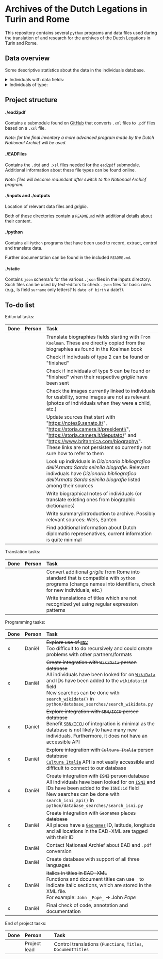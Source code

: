 # Archives of the Dutch Legations in Turin and Rome

This repository contains several `python` programs and data files used during the translation of and research for the archives of the Dutch Legations in Turin and Rome.

## Data overview

Some descriptive statistics about the data in the individuals database.

<details>
<summary>Individuals with data fields:</summary>

Updated as of 31-10-2021

> |      Field       |  n  |    %    |
> | :--------------: | :-: | :-----: |
> |       ISNI       | 216 | 41.06%  |
> | 'Daniel' comment | 78  | 14.83%  |
> |   Birth dates    | 340 | 64.64%  |
> |   Death dates    | 345 | 65.59%  |
> |    Functions     | 431 | 81.94%  |
> |      Images      | 75  | 14.26%  |
> |       Name       | 505 | 96.01%  |
> |  Place of birth  | 328 | 62.36%  |
> |  Place of death  | 329 | 62.55%  |
> |     Sources      | 337 | 64.07%  |
> |  Other sources   | 118 | 35.74%  |
> |     Surname      | 526 | 100.00% |
> |      Titles      | 247 | 46.96%  |
> |     Wikidata     | 287 | 54.56%  |

</details>

<details>
<summary>Individuals of type:</summary>

Updated as of 31-10-2021

> | Type |  n  |   %    |
> | :--: | :-: | :----: |
> |  0   | 74  | 14.07% |
> |  1   | 377 | 71.67% |
> |  2   | 13  | 4.37%  |
> |  3   |  0  |  0.0%  |
> |  4   | 20  | 3.80%  |
> |  5   | 32  | 6.08%  |

</details>

## Project structure

#### ./ead2pdf

Contains a submodule found on [GitHub](https://github.com/archivesspace-labs/ead2pdf) that converts `.xml` files to `.pdf` files based on a `.xsl` file.

_Note: for the final inventory a more advanced program made by the Dutch Nationaal Archief will be used._

#### ./EADFiles

Contains the `.dtd` and `.xsl` files needed for the `ead2pdf` submodule. Additional information about these file types can be found online.

_Note: files will become redundant after switch to the Nationaal Archief program._

#### ./inputs and ./outputs

Location of relevant data files and _griglie_.

Both of these directories contain a `README.md` with additional details about their content.

#### ./python

Contains all `Python` programs that have been used to record, extract, control and translate data.

Further documentation can be found in the included `README.md`.

#### ./static

Contains `json` schema's for the various `.json` files in the inputs directory. Such files can be used by text-editors to check `.json` files for basic rules (e.g., Is field `surname` only letters? Is `date of birth` a date?).

## To-do list

Editorial tasks:

| Done | Person | Task                                                                                                                                                                                                                                                            |
| :--- | :----- | :-------------------------------------------------------------------------------------------------------------------------------------------------------------------------------------------------------------------------------------------------------------- |
|      |        | Translate biographies fields starting with `From Koelman`. These are directly copied from the biographies as found in the Koelman book                                                                                                                          |
|      |        | Check if indivduals of type 2 can be found or "finished"                                                                                                                                                                                                        |
|      |        | Check if individuals of type 5 can be found or "finished" when their respective _griglie_ have been sent                                                                                                                                                        |
|      |        | Check the images currently linked to individuals for usability, some images are not as relevant (photos of individuals when they were a child, etc.)                                                                                                            |
|      |        | Update sources that start with "https://notes9.senato.it/", "https://storia.camera.it/presidenti/", "https://storia.camera.it/deputato/" and "https://www.britannica.com/biography/". These links are not persistent so currently not sure how to refer to them |
|      |        | Look up individuals in _Dizionario bibliografico dell'Armata Sarda seimila biografie_. Relevant indivduals have _Dizionario bibliografico dell'Armata Sarda seimila biografie_ listed among their sources                                                       |
|      |        | Write biographical notes of individuals (or translate existing ones from biographic dictionaries)                                                                                                                                                               |
|      |        | Write summary/introduction to archive. Possibly relevant sources: Wels, Santen                                                                                                                                                                                  |
|      |        | Find additional information about Dutch diplomatic represenatives, current information is quite minimal                                                                                                                                                         |

Translation tasks:

| Done | Person | Task                                                                                                                                                            |
| :--- | :----- | :-------------------------------------------------------------------------------------------------------------------------------------------------------------- |
|      |        | Convert additional _griglie_ from Rome into standard that is compatible with `python` programs (change names into identifiers, check for new individuals, etc.) |
|      |        | Write translations of titles which are not recognized yet using regular expression patterns                                                                     |

Programming tasks:

| Done | Person | Task                                                                                                                                                                                                                                                                                                      |
| :--- | :----- | :-------------------------------------------------------------------------------------------------------------------------------------------------------------------------------------------------------------------------------------------------------------------------------------------------------- |
| x    | Daniël | <s>Explore use of [`PNV`](https://www.nationaalarchief.nl/archiveren/nieuws/person-name-vocabulary-nu-beschikbaar)</s><br />Too difficult to do recursively and could create problems with other partners/formats                                                                                         |
| x    | Daniël | <s>Create integration with `WikiData` person database</s><br />All individuals have been looked for on [`WikiData`](https://www.wikidata.org/) and IDs have been added to the `wikidata:id` field<br />New searches can be done with `search_wikidata()` in `python/database_searches/search_wikidata.py` |
| x    | Daniël | <s>Explore integration with `SBN/ICCU` person database</s><br />Benefit [`SBN/ICCU`](https://www.iccu.sbn.it/) of integration is minimal as the database is not likely to have many new individuals. Furthermore, it does not have an accessible API                                                      |
| x    | Daniël | <s>Explore integration with `Cultura Italia` person database</s><br /> [`Cultura Italia`](http://www.culturaitalia.it) API is not easily accessible and difficult to connect to our database                                                                                                              |
| x    | Daniël | <s>Create integration with `ISNI` person database</s><br />All individuals have been looked for on [`ISNI`](https://isni.org) and IDs have been added to the `ISNI:id` field<br />New searches can be done with `search_isni_api()` in `python/database_searches/search_isni.py`                          |
| x    | Daniël | <s>Create integration with `Geonames` places database</s><br />All places have a [`Geonames`](https://www.geonames.org/) ID, latitude, longitude and all locations in the EAD-XML are tagged with their ID                                                                                                |
|      | Daniël | Contact Nationaal Archief about EAD and `.pdf` conversion                                                                                                                                                                                                                                                 |
|      | Daniël | Create database with support of all three languages                                                                                                                                                                                                                                                       |
| x    | Daniël | <s>Italics in titles in EAD-XML</s><br />Functions and document titles can use `_` to indicate italic sections, which are stored in the XML file.<br />For example: `John _Pope_` -> John _Pope_                                                                                                          |
| x    | Daniël | Final check of code, annotation and documentation                                                                                                                                                                                                                                                         |

End of project tasks:

| Done | Person       | Task                                                          |
| :--- | :----------- | :------------------------------------------------------------ |
|      | Project lead | Control translations (`Functions`, `Titles`, `DocumentTitles` |
